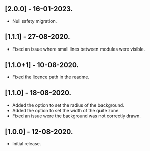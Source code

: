 ## [2.0.0] - 16-01-2023.

- Null safety migration.
## [1.1.1] - 27-08-2020.

- Fixed an issue where small lines between modules were visible.

## [1.1.0+1] - 10-08-2020.

- Fixed the licence path in the readme.

## [1.1.0] - 18-08-2020.

- Added the option to set the radius of the background.
- Added the option to set the width of the quite zone.
- Fixed an issue were the background was not correctly drawn.

## [1.0.0] - 12-08-2020.

- Initial release.
